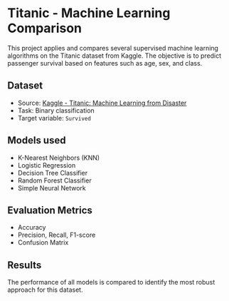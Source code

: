 # Titanic - Machine Learning Comparison

This project applies and compares several supervised machine learning algorithms on the Titanic dataset from Kaggle. The objective is to predict passenger survival based on features such as age, sex, and class.

## Dataset
- Source: [Kaggle - Titanic: Machine Learning from Disaster](https://www.kaggle.com/c/titanic)
- Task: Binary classification
- Target variable: `Survived`

## Models used
- K-Nearest Neighbors (KNN)
- Logistic Regression
- Decision Tree Classifier
- Random Forest Classifier
- Simple Neural Network

## Evaluation Metrics
- Accuracy
- Precision, Recall, F1-score
- Confusion Matrix

## Results
The performance of all models is compared to identify the most robust approach for this dataset.
